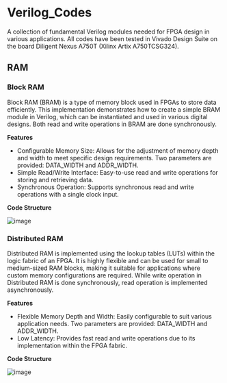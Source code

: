 # Verilog_Codes
A collection of fundamental Verilog modules needed for FPGA design in various applications.
All codes have been tested in Vivado Design Suite on the board Diligent Nexus A750T (Xilinx Artix A750TCSG324).

## RAM
### Block RAM
Block RAM (BRAM) is a type of memory block used in FPGAs to store data efficiently. This implementation demonstrates how to create a simple BRAM module in Verilog, which can be instantiated and used in various digital designs. Both read and write operations in BRAM are done synchronously.

**Features**

* Configurable Memory Size: Allows for the adjustment of memory depth and width to meet specific design requirements. Two parameters are provided: DATA_WIDTH and ADDR_WIDTH.
* Simple Read/Write Interface: Easy-to-use read and write operations for storing and retrieving data.
* Synchronous Operation: Supports synchronous read and write operations with a single clock input.


**Code Structure**

![image](https://github.com/eashatirrazia/Verilog_Codes/assets/110398766/3c8d7709-8b50-4b7e-95fa-2ac1670ba80a)


### Distributed RAM
Distributed RAM is implemented using the lookup tables (LUTs) within the logic fabric of an FPGA. It is highly flexible and can be used for small to medium-sized RAM blocks, making it suitable for applications where custom memory configurations are required. While write operation in Distributed RAM is done synchronously, read operation is implemented asynchronously.

**Features**

* Flexible Memory Depth and Width: Easily configurable to suit various application needs. Two parameters are provided: DATA_WIDTH and ADDR_WIDTH.
* Low Latency: Provides fast read and write operations due to its implementation within the FPGA fabric.

**Code Structure**

![image](https://github.com/eashatirrazia/Verilog_Codes/assets/110398766/233047db-acdc-410d-95ae-34a5eb44fae7)


